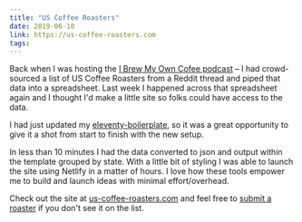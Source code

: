 ```yaml
---
title: "US Coffee Roasters"
date: 2019-06-10
link: https://us-coffee-roasters.com
tags:
---
```

Back when I was hosting the [I Brew My Own Cofee podcast](http://www.ibrewmyowncoffee.com/) – I had crowd-sourced a list of US Coffee Roasters from a Reddit thread and piped that data into a spreadsheet. Last week I happened across that spreadsheet again and I thought I'd make a little site so folks could have access to the data.

I had just updated my [eleventy-boilerplate](https://github.com/alexcarpenter/eleventy-boilerplate), so it was a great opportunity to give it a shot from start to finish with the new setup.

In less than 10 minutes I had the data converted to json and output within the template grouped by state. With a little bit of styling I was able to launch the site using Netlify in a matter of hours. I love how these tools empower me to build and launch ideas with minimal effort/overhead.

Check out the site at [us-coffee-roasters.com](https://us-coffee-roasters.com) and feel free to [submit a roaster](https://github.com/alexcarpenter/us-coffee-roasters/issues/new) if you don't see it on the list.
